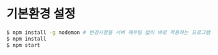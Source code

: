 # 기본환경 설정

```bash
$ npm install -g nodemon # 변경사항을 서버 재부팅 없이 바로 적용하는 프로그램
$ npm install
$ npm start
```
